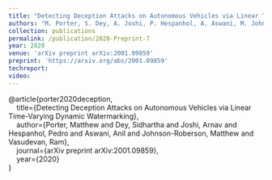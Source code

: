 ```yaml
---
title: "Detecting Deception Attacks on Autonomous Vehicles via Linear Time-Varying Dynamic Watermarking"
authors: "M. Porter, S. Dey, A. Joshi, P. Hespanhol, A. Aswani, M. Johnson-Roberson, R. Vasudevan, A. Aswani"
collection: publications
permalink: /publication/2020-Preprint-7
year: 2020
venue: 'arXiv preprint arXiv:2001.09859'
preprint: 'https://arxiv.org/abs/2001.09859'
techreport:
video:
---
```

<p>@article{porter2020deception,<br>
&nbsp;&nbsp;&nbsp;&nbsp;title={Detecting Deception Attacks on Autonomous Vehicles via Linear Time-Varying Dynamic Watermarking},<br>
&nbsp;&nbsp;&nbsp;&nbsp;author={Porter, Matthew and Dey, Sidhartha and Joshi, Arnav and Hespanhol, Pedro and Aswani, Anil and Johnson-Roberson, Matthew and Vasudevan, Ram},<br>
&nbsp;&nbsp;&nbsp;&nbsp;journal={arXiv preprint arXiv:2001.09859},<br>
&nbsp;&nbsp;&nbsp;&nbsp;year={2020}<br>
}
</p>
